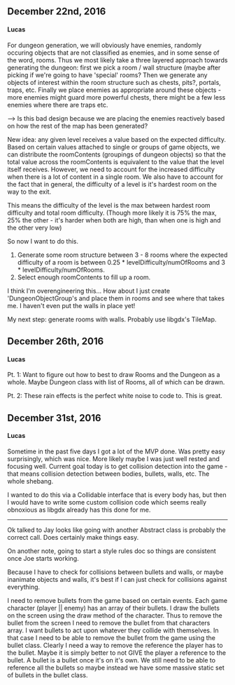 ## December 22nd, 2016
#### Lucas

For dungeon generation, we will obviously have enemies, randomly occuring objects that are not classified as enemies,
and in some sense of the word, rooms. Thus we most likely take a three layered approach towards generating the dungeon:
first we pick a room / wall structure (maybe after picking if we're going to have 'special' rooms? Then we generate any
objects of interest within the room structure such as chests, pits?, portals, traps, etc. Finally we place enemies as
appropriate around these objects - more enemies might guard more powerful chests, there might be a few less enemies where
there are traps etc.

--> Is this bad design because we are placing the enemies reactively based on how the rest of the map has been generated?

New idea: any given level receives a value based on the expected difficulty. Based on certain values attached to single
or groups of game objects, we can distribute the roomContents (groupings of dungeon objects) so that the total value
across the roomContents is equivalent to the value that the level itself receives. However, we need to account for the
increased difficulty when there is a lot of content in a single room. We also have to account for the fact that in
general, the difficulty of a level is it's hardest room on the way to the exit.

This means the difficulty of the level is the max between hardest room difficulty and total room difficulty.
(Though more likely it is 75% the max, 25% the other - it's harder when both are high, than when one is high and
the other very low)

So now I want to do this.

1. Generate some room structure between 3 - 8 rooms where the expected difficulty of a room is between
0.25 * levelDifficulty/numOfRooms and 3 * levelDifficulty/numOfRooms.
2. Select enough roomContents to fill up a room.

I think I'm overengineering this... How about I just create 'DungeonObjectGroup's and place them in rooms and see where
that takes me. I haven't even put the walls in place yet!

My next step: generate rooms with walls. Probably use libgdx's TileMap.

## December 26th, 2016
#### Lucas

Pt. 1: Want to figure out how to best to draw Rooms and the Dungeon as a whole. Maybe Dungeon class with list of Rooms, all of
which can be drawn.

Pt. 2: These rain effects is the perfect white noise to code to. This is great.

## December 31st, 2016
#### Lucas

Sometime in the past five days I got a lot of the MVP done. Was pretty easy surprisingly, which was nice. More likely
maybe I was just well rested and focusing well. Current goal today is to get collision detection into the game - that
means collision detection between bodies, bullets, walls, etc. The whole shebang.

I wanted to do this via a Collidable interface that is every body has, but then I would have to write some custom collision code which seems
really obnoxious as libgdx already has this done for me.

---

Ok talked to Jay looks like going with another Abstract class is probably the correct call. Does certainly make things easy.

On another note, going to start a style rules doc so things are consistent once Joe starts working.

Because I have to check for collisions between bullets and walls, or maybe inanimate objects and walls,
it's best if I can just check for collisions against everything.

I need to remove bullets from the game based on certain events. Each game character (player || enemy) has an array of their bullets.
I draw the bullets on the screen using the draw method of the character. Thus to remove the bullet from the screen I need to remove the bullet from that characters array.
I want bullets to act upon whatever they collide with themselves. In that case I need to be able to remove the bullet from the game using the bullet class.
Clearly I need a way to remove the reference the player has to the bullet. Maybe it is simply better to not  GIVE the player a reference to the bullet.
A bullet is a bullet once it's on it's own. We still need to be able to reference all the bullets so maybe instead we have some massive static set of bullets in the bullet class.
